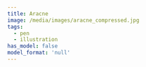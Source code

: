 ```yaml
---
title: Aracne
image: /media/images/aracne_compressed.jpg
tags:
  - pen
  - illustration
has_model: false
model_format: 'null'
---
```

